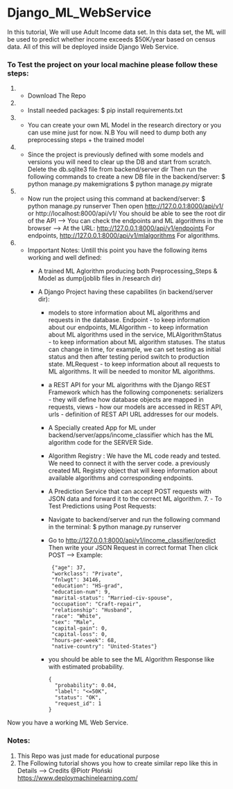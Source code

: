# Django_ML_WebService

In this tutorial, We will use Adult Income data set. In this data set, the ML will be used to predict whether income exceeds $50K/year based on census data. All of this will be deployed inside Django Web Service.


### To Test the project on your local machine please follow these steps:
  1. - Download The Repo
  2. - Install needed packages:
        $ pip install requirements.txt 
  3. - You can create your own ML Model in the research directory or you can use mine just for now.
      N.B  You will need to dump both any preprocessing steps + the trained model
  4. - Since the project is previously defined with some models and versions you will need to clear up the DB and start from scratch.
        Delete the db.sqlite3 file from backend/server dir
        Then run the following commands to create a new DB file in the backend/server:
          $ python manage.py makemigrations
          $ python manage.py migrate
  5. - Now run the project using this command at backend/server:
          $ python manage.py runserver
      Then open http://127.0.0.1:8000/api/v1/ or http://localhost:8000/api/v1/ 
      You should be able to see the root dir of the API --> 
      You can check the endpoints and ML algorithms in the browser --> At the URL: 
      http://127.0.0.1:8000/api/v1/endpoints For endpoints, 
      http://127.0.0.1:8000/api/v1/mlalgorithms For algorithms.
  6. - Impportant Notes: Untill this point you have the following items working and well defined:
        - A trained ML Aglorithm producing both Preprocessing_Steps & Model as dump(joblib files in /research dir)
        - A Django Project having these capabilites (in backend/server dir):
        
            - models to store information about ML algorithms and requests in the database.
                  Endpoint - to keep information about our endpoints,
                  MLAlgorithm - to keep information about ML algorithms used in the service,
                  MLAlgorithmStatus - to keep information about ML algorithm statuses. The status can change in time, for example, we                                         can set testing as initial status and then after testing period switch to production state.
                  MLRequest - to keep information about all requests to ML algorithms. It will be needed to monitor ML algorithms.
                  
            - a REST API for your ML algorithms with the Django REST Framework which has the following componenets:
                serializers - they will define how database objects are mapped in requests,
                views - how our models are accessed in REST API,
                urls - definition of REST API URL addresses for our models.
                
            - A Specially created App for ML under backend/server/apps/income_classifier which has the ML algorithm code for the SERVER               Side.
            
            - Algorithm Registry : We have the ML code ready and tested. We need to connect it with the server code. 
              a previously created ML Registry object that will keep information about available algorithms and corresponding endpoints.
             
             - A Prediction Service that can accept POST requests with JSON data and forward it to the correct ML algorithm.
    7. - To Test Predictions using Post Requests:         
             - Navigate to backend/server and run the following command in the terminal:
                $ python manage.py runserver
             - Go to http://127.0.0.1:8000/api/v1/income_classifier/predict 
                Then write your JSON Request in correct format Then click POST --> Example:
               

               
                    {"age": 37,
                    "workclass": "Private",
                    "fnlwgt": 34146,
                    "education": "HS-grad",
                    "education-num": 9,
                    "marital-status": "Married-civ-spouse",
                    "occupation": "Craft-repair",
                    "relationship": "Husband",
                    "race": "White",
                    "sex": "Male",
                    "capital-gain": 0,
                    "capital-loss": 0,
                    "hours-per-week": 68,
                    "native-country": "United-States"}
                    

                
          - you should be able to see the ML Algorithm Response like with estimated probability.
                
                {
                  "probability": 0.04,
                  "label": "<=50K",
                  "status": "OK",
                  "request_id": 1
                }
                
 Now you have a working ML Web Service.
 
 
### Notes:
  1. This Repo was just made for educational purpose
  2. The Following tutorial shows you how to create similar repo like this in Details --> Credits @Piotr Płoński
      https://www.deploymachinelearning.com/
